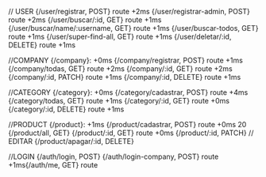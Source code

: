 

// USER
 {/user/registrar, POST} route +2ms
{/user/registrar-admin, POST} route +2ms
 {/user/buscar/:id, GET} route +1ms
{/user/buscar/name/:username, GET} route +1ms
 {/user/buscar-todos, GET} route +1ms
{/user/super-find-all, GET} route +1ms
 {/user/deletar/:id, DELETE} route +1ms


 //COMPANY
 {/company}: +0ms
{/company/registrar, POST} route +1ms
 {/company/todas, GET} 
route +2ms
 {/company/:id, GET} route +2ms
 {/company/:id, PATCH} 
route +1ms
{/company/:id, DELETE} route +1ms

//CATEGORY
{/category}: +0ms
 {/category/cadastrar, POST} route +4ms
{/category/todas, GET} route +1ms
 {/category/:id, GET} route +0ms
{/category/:id, DELETE} route +1ms

//PRODUCT
{/product}: +1ms
{/product/cadastrar, POST} route +0ms
20 {/product/all, GET} 
{/product/:id, GET} route +0ms
 {/product/:id, PATCH} // EDITAR
{/product/apagar/:id, DELETE} 

//LOGIN
{/auth/login, POST} 
{/auth/login-company, POST} route +1ms{/auth/me, GET} route 
